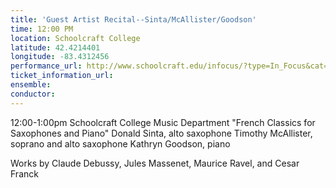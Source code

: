 ```yaml
---
title: 'Guest Artist Recital--Sinta/McAllister/Goodson'
time: 12:00 PM
location: Schoolcraft College
latitude: 42.4214401
longitude: -83.4312456
performance_url: http://www.schoolcraft.edu/infocus/?type=In_Focus&cat=Event&id=924
ticket_information_url: 
ensemble: 
conductor: 
---
```

12:00-1:00pm
Schoolcraft College Music Department
"French Classics for Saxophones and Piano"
Donald Sinta, alto saxophone
Timothy McAllister, soprano and alto saxophone
Kathryn Goodson, piano

Works by Claude Debussy, Jules Massenet, Maurice Ravel, and Cesar Franck